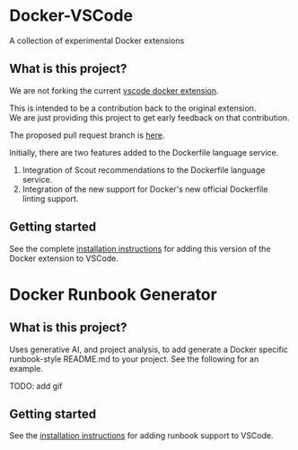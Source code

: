 # Docker-VSCode
A collection of experimental Docker extensions

## What is this project?

We are not forking the current [vscode docker extension](https://github.com/microsoft/vscode-docker). 

This is intended to be a contribution back to the original extension.  
We are just providing this project to get early feedback on that contribution.  

The proposed pull request branch is [here](https://github.com/docker/vscode-upstream-temp/commits/cm/docker-stuff-2).

Initially, there are two features added to the Dockerfile language service.

1.  Integration of Scout recommendations to the Dockerfile language service.
2.  Integration of the new support for Docker's new official Dockerfile linting support.

## Getting started

See the complete [installation instructions](./lsp) for adding this version of the 
Docker extension to VSCode.

# Docker Runbook Generator

## What is this project?

Uses generative AI, and project analysis, to add generate a Docker specific
runbook-style README.md to your project. See the following for an example.

TODO:  add gif

## Getting started

See the [installation instructions](./runbook-makefiles) for adding runbook support 
to VSCode.

